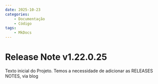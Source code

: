 ```yaml
---
date: 2025-10-23
categories: 
    - Documentação
    - Código
tags: 
    - MkDocs
---
```


# Release Note v1.22.0.25

Texto inicial do Projeto. Temos a necessidade de adicionar as RELEASES NOTES, via blog

